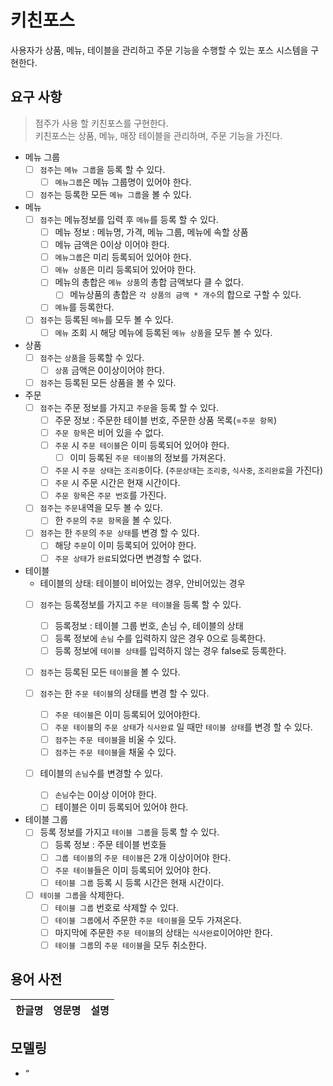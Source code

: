 # 키친포스

사용자가 상품, 메뉴, 테이블을 관리하고 주문 기능을 수행할 수 있는 포스 시스템을 구현한다.


## 요구 사항
> 점주가 사용 할 키친포스를 구현한다.       
키친포스는 상품, 메뉴, 매장 테이블을 관리하며, 주문 기능을 가진다. 

- 메뉴 그룹
    - [ ] `점주`는 `메뉴 그룹`을 등록 할 수 있다.
        - [ ] `메뉴그룹`은 메뉴 그룹명이 있어야 한다.  
        
    - [ ] `점주`는 등록한 모든 `메뉴 그룹`을 볼 수 있다.
    
- 메뉴
    - [ ] `점주`는 메뉴정보를 입력 후 `메뉴`를 등록 할 수 있다. 
        - [ ] 메뉴 정보 : 메뉴명, 가격, 메뉴 그룹, 메뉴에 속할 상품
        - [ ] 메뉴 금액은 0이상 이어야 한다. 
        - [ ] `메뉴그룹`은 미리 등록되어 있어야 한다.  
        - [ ] `메뉴 상품`은 미리 등록되어 있어야 한다. 
        - [ ] 메뉴의 총합은 `메뉴 상품`의 총합 금액보다 클 수 없다.
            - [ ] 메뉴상품의 총합은 `각 상품의 금액 * 개수`의 합으로 구할 수 있다.
        - [ ] `메뉴`를 등록한다. 
                
    - [ ] `점주`는 등록된 `메뉴`를 모두 볼 수 있다. 
        - [ ] `메뉴` 조회 시 해당 메뉴에 등록된 `메뉴 상품`을 모두 볼 수 있다.

- 상품
    - [ ] `점주`는 `상품`을 등록할 수 있다. 
        - [ ] `상품` 금액은 0이상이어야 한다.
        
    - [ ] `점주`는 등록된 모든 상품을 볼 수 있다.  

- 주문
    - [ ] `점주`는 주문 정보를 가지고 `주문`을 등록 할 수 있다.
        - [ ] 주문 정보 : 주문한 테이블 번호, 주문한 상품 목록(=`주문 항목`)
        - [ ] `주문 항목`은 비어 있을 수 없다.
        - [ ] `주문` 시 `주문 테이블`은 이미 등록되어 있어야 한다.
            - [ ] 이미 등록된 `주문 테이블`의 정보를 가져온다. 
        - [ ] `주문` 시 `주문 상태`는 `조리중`이다. (`주문상태`는 `조리중`, `식사중`, `조리완료`을 가진다)
        - [ ] `주문` 시 주문 시간은 현재 시간이다. 
        - [ ] `주문 항목`은 `주문 번호`를 가진다.
        
    - [ ] `점주`는 `주문`내역을 모두 볼 수 있다.
        - [ ] 한 `주문`의 `주문 항목`을 볼 수 있다.
        
    - [ ] `점주`는 한 `주문`의 `주문 상태`를 변경 할 수 있다.
        - [ ] 해당 `주문`이 이미 등록되어 있어야 한다.
        - [ ] `주문 상태`가 `완료`되었다면 변경할 수 없다.
    
- 테이블  
    -  테이블의 상태: 테이블이 비어있는 경우, 안비어있는 경우 
    - [ ] `점주`는 등록정보를 가지고 `주문 테이블`을 등록 할 수 있다.
        - [ ] 등록정보 : 테이블 그룹 번호, 손님 수, 테이블의 상태
        - [ ] 등록 정보에 `손님` 수를 입력하지 않은 경우 0으로 등록한다. 
        - [ ] 등록 정보에 `테이블 상태`를 입력하지 않는 경우 false로 등록한다.  
     
    - [ ] `점주`는 등록된 모든 `테이블`을 볼 수 있다.
    
    - [ ] `점주`는 한 `주문 테이블`의 상태를 변경 할 수 있다.  
        - [ ] `주문 테이블`은 이미 등록되어 있어야한다.
        - [ ] `주문 테이블`의 `주문 상태`가 `식사완료` 일 때만 `테이블 상태`를 변경 할 수 있다. 
        - [ ] `점주`는 `주문 테이블`을 비울 수 있다.
        - [ ] `점주`는 `주문 테이블`을 채울 수 있다.
        
    - [ ] 테이블의 `손님`수를 변경할 수 있다. 
        - [ ] `손님`수는 0이상 이어야 한다.
        - [ ] 테이블은 이미 등록되어 있어야 한다.

- 테이블 그룹
    - [ ] 등록 정보를 가지고 `테이블 그룹`을 등록 할 수 있다.
        - [ ] 등록 정보 : 주문 테이블 번호들  
        - [ ] `그룹 테이블`의 `주문 테이블`은 2개 이상이어야 한다.
        - [ ] `주문 테이블`들은 이미 등록되어 있어야 한다.
        - [ ] `테이블 그룹` 등록 시 등록 시간은 현재 시간이다. 
     
    - [ ] `테이블 그룹`을 삭제한다.
        - [ ] `테이블 그룹` 번호로 삭제할 수 있다.
        - [ ] `테이블 그룹`에서 주문한 `주문 테이블`을 모두 가져온다.
        - [ ] 마지막에 주문한 `주문 테이블`의 상태는 `식사완료`이어야만 한다.
        - [ ] `테이블 그룹`의 `주문 테이블`을 모두 취소한다.
        
## 용어 사전

| 한글명 | 영문명 | 설명 |
| --- | --- | --- |

## 모델링

- “
